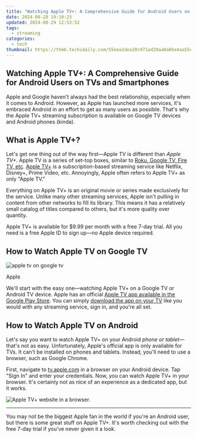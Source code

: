 ```yaml
---
title: "Watching Apple TV+: A Comprehensive Guide for Android Users on TVs and Smartphones"
date: 2024-08-28 19:10:23
updated: 2024-08-29 12:53:52
tags:
  - streaming
categories:
  - tech
thumbnail: https://thmb.techidaily.com/55eea1dea20c971ad29aa0a8be4aa55c4b1ce451943a850955e0879da3d83a3f.jpg
---
```


## Watching Apple TV+: A Comprehensive Guide for Android Users on TVs and Smartphones

Apple and Google haven't always had the best relationship, especially when it comes to Android. However, as Apple has launched more services, it's embraced Android in an effort to get as many users as possible. That's why the Apple TV+ streaming subscription is available on Google TV devices and Android phones (kinda).

##  What is Apple TV+?

 Let's get one thing out of the way first—Apple TV is different than _Apple TV+_. Apple TV is a series of set-top boxes, similar to [Roku, Google TV, Fire TV, etc](https://phone-solutions.techidaily.com/android-call-history-recovery-recover-deleted-call-logs-from-poco-x5-by-fonelab-android-recover-call-logs/). [Apple TV+](https://android-location-track.techidaily.com/in-2024-how-to-track-realme-narzo-60x-5g-location-by-number-drfone-by-drfone-virtual-android/) is a subscription-based streaming service like Netflix, Disney+, Prime Video, etc. Annoyingly, Apple often refers to Apple TV+ as only "Apple TV."

 Everything on Apple TV+ is an original movie or series made exclusively for the service. Unlike many other streaming services, Apple isn't pulling in content from other networks to fill its library. This means it has a relatively small catalog of titles compared to others, but it's more quality over quantity.

 Apple TV+ is available for $9.99 per month with a free 7-day trial. All you need is a free Apple ID to sign up—no Apple device required.

##  How to Watch Apple TV on Google TV

![apple tv on google tv](https://static1.howtogeekimages.com/wordpress/wp-content/uploads/2024/08/apple-tv-google-tv.png) 

Apple

 We'll start with the easy one—watching Apple TV+ on a Google TV or Android TV device. Apple has an official [Apple TV app available in the Google Play Store](https://www.anrdoezrs.net/links/3607085/type/dlg/sid/UUhtgUeUpU2005138/https://play.google.com/store/apps/details?id=com.apple.atve.androidtv.appletv&hl=en%5FUS). You can simply [download the app on your TV](https://pokemon-go-android.techidaily.com/in-2024-pokemon-go-cooldown-chart-on-poco-m6-5g-drfone-by-drfone-virtual-android/) like you would with any streaming service, sign in, and you're all set.

##  How to Watch Apple TV on Android

 Let's say you want to watch Apple TV+ on your Android _phone or tablet_—that's not as easy. Unfortunately, Apple's official app is only available for TVs. It can't be installed on phones and tablets. Instead, you'll need to use a browser, such as Google Chrome.

 First, navigate to [tv.apple.com](https://shop-links.co/link/?exclusive=1&publisher%5Fslug=howtogeek&u1=UUhtgUeUpU2005138&article%5Fname=How+to+Watch+Apple+TV%2B+on+Android+%28TV+%26+Phones%29&article%5Furl=https%3A%2F%2Fwww.howtogeek.com%2Fhow-to-watch-apple-tv-on-android%2F&url=https%3A%2F%2Ftv.apple.com%2F) in a browser on your Android device. Tap "Sign In" and enter your credentials. Now, you can watch Apple TV+ in your browser. It's certainly not as nice of an experience as a dedicated app, but it works.

![Apple TV+ website in a browser.](https://static1.howtogeekimages.com/wordpress/wp-content/uploads/2024/08/screenshot_20240823-114013.png) 

---

 You may not be the biggest Apple fan in the world if you're an Android user, but there is some great stuff on Apple TV+. It's worth checking out with the free 7-day trial if you've never given it a look.

<ins class="adsbygoogle"
     style="display:block"
     data-ad-format="autorelaxed"
     data-ad-client="ca-pub-7571918770474297"
     data-ad-slot="1223367746"></ins>



<ins class="adsbygoogle"
     style="display:block"
     data-ad-client="ca-pub-7571918770474297"
     data-ad-slot="8358498916"
     data-ad-format="auto"
     data-full-width-responsive="true"></ins>
